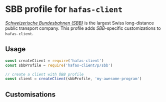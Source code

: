 # SBB profile for `hafas-client`

[*Schweizerische Bundesbahnen (SBB)*](https://en.wikipedia.org/wiki/Swiss_Federal_Railways) is the largest Swiss long-distance public transport company. This profile adds *SBB*-specific customizations to `hafas-client`.

## Usage

```js
const createClient = require('hafas-client')
const sbbProfile = require('hafas-client/p/sbb')

// create a client with ÖBB profile
const client = createClient(sbbProfile, 'my-awesome-program')
```


## Customisations
